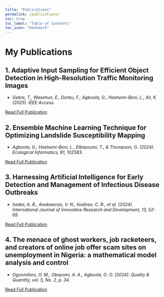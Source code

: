 ```yaml
---
title: "Publications"
permalink: /publications/
toc: true
toc_label: "Table of Contents"
toc_icon: "bookmark"
---
```


# My Publications
## 1. Adaptive Input Sampling for Efficient Object Detection in High-Resolution Traffic Monitoring Images
- *Gebre, T.,  Wasehun, E., Dorbu, F.,  Agboola, G., Hashemi-Beni, L., Ali, K. (2025). IEEE Access.*

[Read Full Publication](https://ieeexplore.ieee.org/stamp/stamp.jsp?arnumber=10965602)
  
## 2. Ensemble Machine Learning Technique for Optimizing Landslide Susceptibility Mapping
- *Agboola, G., Hashemi-Beni, L., Elbayoumi, T., & Thompson, G. (2024). Ecological Informatics, 81, 102583.*

[Read Full Publication](https://www.sciencedirect.com/science/article/pii/S1574954124001250)

## 3. Harnessing Artificial Intelligence for Early Detection and Management of Infectious Disease Outbreaks
- *Isiaka, A. B., Anakwenze, V. N., Ilodinso, C. R., et al. (2024). International Journal of Innovative Research and Development, 13, 52-65.*

[Read Full Publication](https://papers.ssrn.com/sol3/papers.cfm?abstract_id=4876752)

## 4. The menace of ghost workers, job racketeers, and creators of online job offer scam sites on unemployment in Nigeria: a mathematical model analysis and control
- *Ogunmiloro, O. M., Obayomi, A. A., Agboola, G. O. (2024). Quality & Quantity, vol. 5, No. 2, p. 34.*

[Read Full Publication](https://link.springer.com/article/10.1007/s43069-024-00308-w)

